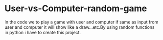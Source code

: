 # User-vs-Computer-random-game
In the code we to play a game with user and computer if same as input from user and computer it will show like a draw...etc.By using random functions in python i have to create this project.

